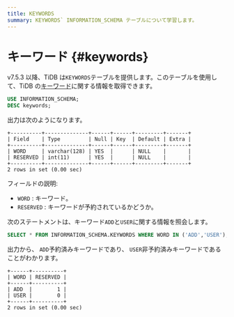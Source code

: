 ```yaml
---
title: KEYWORDS
summary: KEYWORDS` INFORMATION_SCHEMA テーブルについて学習します。
---
```


# キーワード {#keywords}

v7.5.3 以降、TiDB は`KEYWORDS`テーブルを提供します。このテーブルを使用して、TiDB の[キーワード](/keywords.md)に関する情報を取得できます。

```sql
USE INFORMATION_SCHEMA;
DESC keywords;
```

出力は次のようになります。

    +----------+--------------+------+------+---------+-------+
    | Field    | Type         | Null | Key  | Default | Extra |
    +----------+--------------+------+------+---------+-------+
    | WORD     | varchar(128) | YES  |      | NULL    |       |
    | RESERVED | int(11)      | YES  |      | NULL    |       |
    +----------+--------------+------+------+---------+-------+
    2 rows in set (0.00 sec)

フィールドの説明:

-   `WORD` : キーワード。
-   `RESERVED` : キーワードが予約されているかどうか。

次のステートメントは、キーワード`ADD`と`USER`に関する情報を照会します。

```sql
SELECT * FROM INFORMATION_SCHEMA.KEYWORDS WHERE WORD IN ('ADD','USER');
```

出力から、 `ADD`予約済みキーワードであり、 `USER`非予約済みキーワードであることがわかります。

    +------+----------+
    | WORD | RESERVED |
    +------+----------+
    | ADD  |        1 |
    | USER |        0 |
    +------+----------+
    2 rows in set (0.00 sec)
